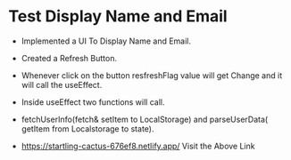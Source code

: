 # Test Display Name and Email 

- Implemented a UI To Display Name and Email.
- Created a Refresh Button.
- Whenever click on the button resfreshFlag value will get Change and it will call the useEffect.
- Inside useEffect two functions will call.
- fetchUserInfo(fetch& setItem to LocalStorage) and parseUserData( getItem from Localstorage to state).

- https://startling-cactus-676ef8.netlify.app/ 
Visit the Above Link 
